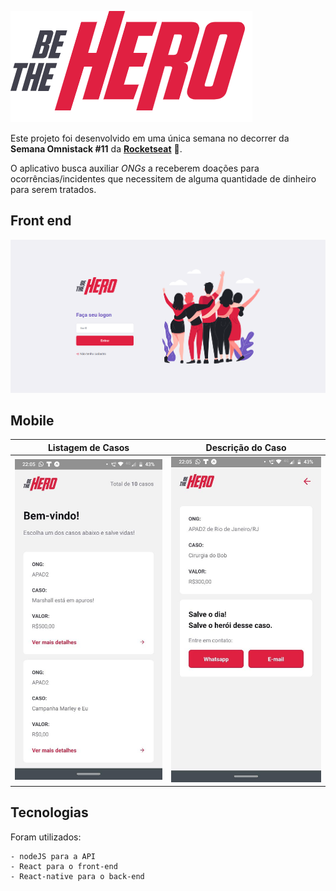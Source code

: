  ![logo](./extra_content/logo.png "Logo be-the-hero") 

Este projeto foi desenvolvido em uma única semana no decorrer da **Semana Omnistack #11** da **[Rocketseat](https://rocketseat.com.br/)** 🚀.

O aplicativo busca auxiliar *ONGs* a receberem doações para ocorrências/incidentes que necessitem de alguma quantidade de dinheiro para serem tratados.

## Front end 

![Front End be-the-hero](./extra_content/frontend.png "Front be-the-hero ")

## Mobile


|                      Listagem de Casos                       |                      Descrição do Caso                       |
| :----------------------------------------------------------: | :----------------------------------------------------------: |
| ![Mobile listagem de casos](./extra_content/cases.jpg "Mobile tecnologias do dev") | ![Mobile descrição dos casos](./extra_content/description.jpg "Mobile descrição dos casos") |

## Tecnologias

Foram utilizados:

	- nodeJS para a API
	- React para o front-end
	- React-native para o back-end
